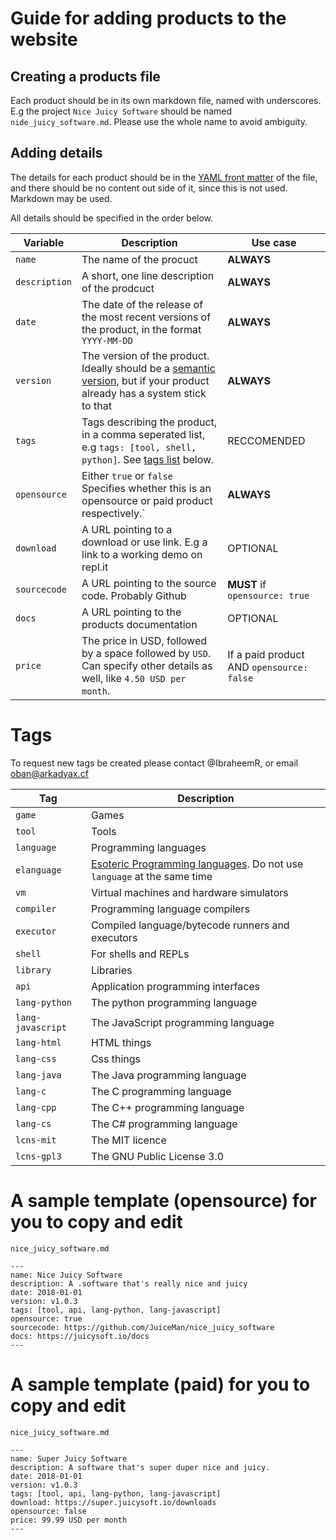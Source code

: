 # Guide for adding products to the website

## Creating a products file
Each product should be in its own markdown file, named with underscores. E.g the project `Nice Juicy Software` should be named `nide_juicy_software.md`. Please use the whole name to avoid ambiguity.

## Adding details
The details for each product should be in the [YAML front matter](https://jekyllrb.com/docs/frontmatter/) of the file, and there should be no content out side of it, since this is not used. Markdown may be used.

All details should be specified in the order below.

| Variable | Description | Use case |
|----------|-------------|------------|
| `name` | The name of the procuct | **ALWAYS** |
| `description`   | A short, one line description of the prodcuct | **ALWAYS** |
| `date` | The date of the release of the most recent versions of the product, in the format `YYYY-MM-DD`| **ALWAYS** |
| `version` | The version of the product. Ideally should be a [semantic version](https://semver.org/), but if your product already has a system stick to that | **ALWAYS** |
| `tags` | Tags describing the product, in a comma seperated list, e.g `tags: [tool, shell, python]`. See [tags list](#tags) below. | RECCOMENDED |
| `opensource` | Either `true` or `false` Specifies whether this is an opensource or paid product respectively.` | **ALWAYS** |
| `download` | A URL pointing to a download or use link. E.g a link to a working demo on repl.it | OPTIONAL |
| `sourcecode` | A URL pointing to the source code. Probably Github | **MUST** if `opensource: true` |
| `docs` | A URL pointing to the products documentation | OPTIONAL |
| `price` | The price in USD, followed by a space followed by `USD`. Can specify other details as well, like `4.50 USD per month`. | If a paid product AND `opensource: false` |

# Tags

To request new tags be created please contact @IbraheemR, or email oban@arkadyax.cf

| Tag | Description |
|-----|-------------|
| `game` | Games |
| `tool` | Tools |
| `language` | Programming languages |
| `elanguage` | [Esoteric Programming languages](https://en.wikipedia.org/wiki/Esoteric_programming_language). Do not use `language` at the same time |
| `vm` | Virtual machines and hardware simulators |
| `compiler` | Programming language compilers |
| `executor` | Compiled language/bytecode runners and executors |
| `shell` | For shells and REPLs |
| `library` | Libraries |
| `api` | Application programming interfaces |
| `lang-python` | The python programming language |
| `lang-javascript` | The JavaScript programming language |
| `lang-html` | HTML things |
| `lang-css` | Css things |
| `lang-java` | The Java programming language |
| `lang-c` | The C programming language |
| `lang-cpp` | The C++ programming language |
| `lang-cs` | The C# programming language |
| `lcns-mit` | The MIT licence |
| `lcns-gpl3` | The GNU Public License 3.0 |




# A sample template (opensource) for you to copy and edit

`nice_juicy_software.md`
```
---
name: Nice Juicy Software
description: A .software that's really nice and juicy
date: 2018-01-01
version: v1.0.3
tags: [tool, api, lang-python, lang-javascript]
opensource: true
sourcecode: https://github.com/JuiceMan/nice_juicy_software
docs: https://juicysoft.io/docs
---
```

# A sample template (paid) for you to copy and edit

`nice_juicy_software.md`
```
---
name: Super Juicy Software
description: A software that's super duper nice and juicy.
date: 2018-01-01
version: v1.0.3
tags: [tool, api, lang-python, lang-javascript]
download: https://super.juicysoft.io/downloads
opensource: false
price: 99.99 USD per month
---
```